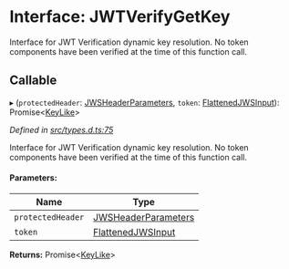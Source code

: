 # Interface: JWTVerifyGetKey

Interface for JWT Verification dynamic key resolution.
No token components have been verified at the time of this function call.

## Callable

▸ (`protectedHeader`: [JWSHeaderParameters](_types_d_.jwsheaderparameters.md), `token`: [FlattenedJWSInput](_types_d_.flattenedjwsinput.md)): Promise\<[KeyLike](../types/_types_d_.keylike.md)>

*Defined in [src/types.d.ts:75](https://github.com/panva/jose/blob/v3.0.1/src/types.d.ts#L75)*

Interface for JWT Verification dynamic key resolution.
No token components have been verified at the time of this function call.

#### Parameters:

Name | Type |
------ | ------ |
`protectedHeader` | [JWSHeaderParameters](_types_d_.jwsheaderparameters.md) |
`token` | [FlattenedJWSInput](_types_d_.flattenedjwsinput.md) |

**Returns:** Promise\<[KeyLike](../types/_types_d_.keylike.md)>

